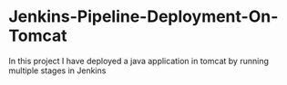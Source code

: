 # Jenkins-Pipeline-Deployment-On-Tomcat
In this project I have deployed a java application in tomcat by running multiple stages in Jenkins
